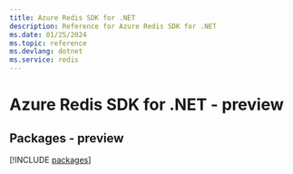 ```yaml
---
title: Azure Redis SDK for .NET
description: Reference for Azure Redis SDK for .NET
ms.date: 01/25/2024
ms.topic: reference
ms.devlang: dotnet
ms.service: redis
---
```

# Azure Redis SDK for .NET - preview
## Packages - preview
[!INCLUDE [packages](redis-index.md)]
